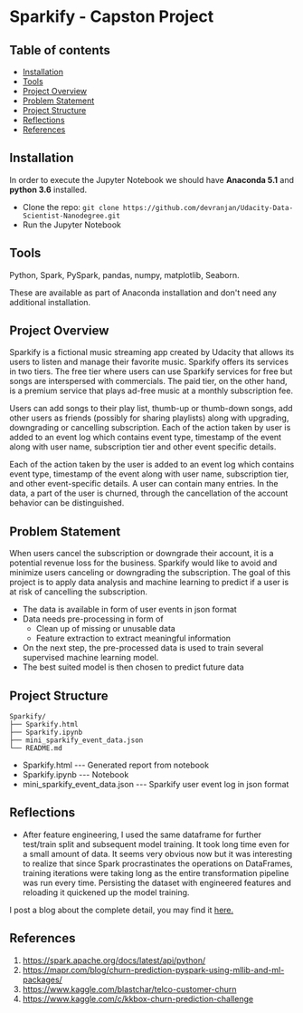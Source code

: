 # Sparkify - Capston Project

## Table of contents

- [Installation](#installation)
- [Tools](#Tools)
- [Project Overview](#project-overview)
- [Problem Statement](#problem-statement)
- [Project Structure](#project-structure)
- [Reflections](#reflections)
- [References](#references)


## Installation

In order to execute the Jupyter Notebook we should have **Anaconda 5.1** and **python 3.6** installed. 

- Clone the repo: `git clone https://github.com/devranjan/Udacity-Data-Scientist-Nanodegree.git`
- Run the Jupyter Notebook

## Tools
Python,
Spark,
PySpark,
pandas,
numpy,
matplotlib,
Seaborn. 

These are available as part of Anaconda installation and don't need any additional installation.

## Project Overview

Sparkify is a fictional music streaming app created by Udacity that allows its users to listen and manage their favorite music. Sparkify offers its services in two tiers. The free tier where users can use Sparkify services for free but songs are interspersed with commercials. The paid tier, on the other hand, is a premium service that plays ad-free music at a monthly subscription fee.

Users can add songs to their play list, thumb-up or thumb-down songs, add other users as friends (possibly for sharing playlists) along with upgrading, downgrading or cancelling subscription. Each of the action taken by user is added to an event log which contains event type, timestamp of the event along with user name,  subscription tier and other event specific details.

Each of the action taken by the user is added to an event log which contains event type, timestamp of the event along with user name, subscription tier, and other event-specific details. A user can contain many entries. In the data, a part of the user is churned, through the cancellation of the account behavior can be distinguished.

## Problem Statement
When users cancel the subscription or downgrade their account, it is a potential revenue loss for the business. Sparkify would like to avoid and minimize users canceling or downgrading the subscription.
The goal of this project is to apply data analysis and machine learning to predict if a user is at risk of cancelling the subscription. 

- The data is available in form of user events in json format
- Data needs pre-processing in form of
	- Clean up of missing or unusable data
	- Feature extraction to extract meaningful information
- On the next step, the pre-processed data is used to train several supervised machine learning model.
- The best suited model is then chosen to predict future data

## Project Structure
```text
Sparkify/
├── Sparkify.html
├── Sparkify.ipynb
├── mini_sparkify_event_data.json
└── README.md
```

- Sparkify.html                 --- Generated report from notebook
- Sparkify.ipynb                --- Notebook
- mini_sparkify_event_data.json --- Sparkify user event log in json format

## Reflections
- After feature engineering, I used the same dataframe for further test/train split and subsequent model training. It took long time even for a small amount of data. It seems very obvious now but it was interesting to realize that since Spark procrastinates the operations on DataFrames, training iterations were taking long as the entire transformation pipeline was run every time. Persisting the dataset with engineered features and reloading it quickened up the model training.

I post a blog about the complete detail, you may find it [here.](https://medium.com/@devranjan/how-did-i-predict-user-churn-using-pyspark-in-sparkify-music-app-ed334e2fb2c9)

## References
1. https://spark.apache.org/docs/latest/api/python/
1. https://mapr.com/blog/churn-prediction-pyspark-using-mllib-and-ml-packages/
1. https://www.kaggle.com/blastchar/telco-customer-churn
1. https://www.kaggle.com/c/kkbox-churn-prediction-challenge
